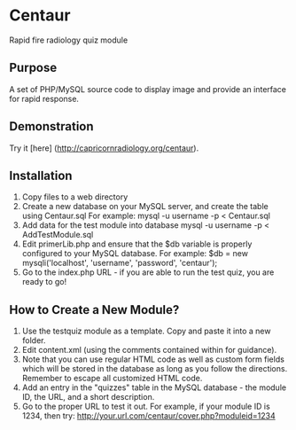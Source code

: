 # Centaur

Rapid fire radiology quiz module

## Purpose

A set of PHP/MySQL source code to display image and provide an interface for rapid response.

## Demonstration

Try it [here] (http://capricornradiology.org/centaur).

## Installation

1. Copy files to a web directory
2. Create a new database on your MySQL server, and create the table using Centaur.sql
For example:
	mysql -u username -p < Centaur.sql
3. Add data for the test module into database
	mysql -u username -p < AddTestModule.sql
4. Edit primerLib.php and ensure that the $db variable is properly configured to your MySQL database.
For example:
	$db = new mysqli('localhost', 'username', 'password', 'centaur');
5. Go to the index.php URL - if you are able to run the test quiz, you are ready to go!

## How to Create a New Module?

1. Use the testquiz module as a template.  Copy and paste it into a new folder.
1. Edit content.xml (using the comments contained within for guidance).
1. Note that you can use regular HTML code as well as custom form fields which will be stored in the database as long as you follow the directions.  Remember to escape all customized HTML code.
1. Add an entry in the "quizzes" table in the MySQL database - the module ID, the URL, and a short description.
1. Go to the proper URL to test it out.  For example, if your module ID is 1234, then try: http://your.url.com/centaur/cover.php?moduleid=1234
